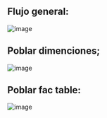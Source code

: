 ## Flujo general:
![image](https://github.com/user-attachments/assets/302aa069-17e8-43a1-a98f-d2cb2a9a74af)

## Poblar dimenciones;
![image](https://github.com/user-attachments/assets/865764c6-ba77-4e7c-9201-0e6ad2e92ffa)

## Poblar fac table:
![image](https://github.com/user-attachments/assets/8f5a5b2e-11ce-49d1-abb2-d5e1ac642343)
